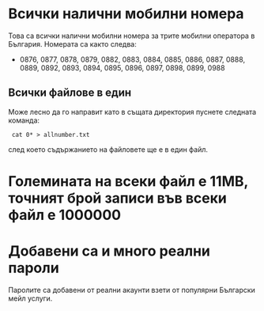 # Всички налични мобилни номера

Това са всички налични мобилни номера за трите мобилни оператора в България. Номерата са както следва:
* 0876, 0877, 0878, 0879, 0882, 0883, 0884, 0885, 0886, 0887, 0888, 0889, 0892, 0893, 0894, 0895, 0896, 0897, 0898, 0899, 0988

## Всички файлове в един
Може лесно да го направит като в същата директория пуснете следната команда:
```
 cat 0* > allnumber.txt
```

след което съдържанието на файловете ще е в един файл.
# Големината на всеки файл е 11MB, точният брой записи във всеки файл е 1000000

# Добавени са и много реални пароли
Паролите са добавени от реални акаунти взети от популярни Български мейл услуги.
